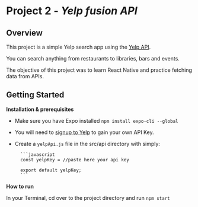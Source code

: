 # Project 2 - *Yelp fusion API*

## Overview

This project is a simple Yelp search app using the [Yelp API](https://www.yelp.com/developers/documentation/v3/business_search).

You can search anything from restaurants to libraries, bars and events. 

The objective of this project was to learn React Native and practice fetching data from APIs.

## Getting Started

**Installation & prerequisites**

* Make sure you have Expo installed `npm install expo-cli --global`

* You will need to [signup to Yelp](https://www.yelp.com/signup) to gain your own API Key.

* Create a `yelpApi.js` file in the src/api directory with simply:

        ```javascript
        const yelpKey = //paste here your api key

        export default yelpKey;
        ```

**How to run**

In your Terminal, cd over to the project directory and run `npm start`





